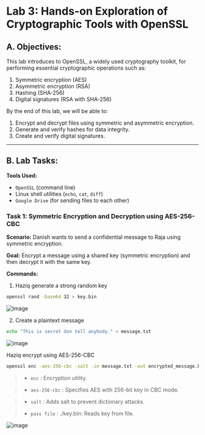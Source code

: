 # Lab 3: Hands-on Exploration of Cryptographic Tools with OpenSSL

## A. Objectives:

This lab introduces to OpenSSL, a widely used cryptography toolkit, for performing essential cryptographic operations such as:

1. Symmetric encryption (AES)
2. Asymmetric encryption (RSA)
3. Hashing (SHA-256)
4. Digital signatures (RSA with SHA-256)

By the end of this lab, we will be able to:

1. Encrypt and decrypt files using symmetric and asymmetric encryption.
2. Generate and verify hashes for data integrity.
3. Create and verify digital signatures.

---

## B. Lab Tasks:

**Tools Used:**
- `OpenSSL` (command line)
- Linux shell utilities (`echo`, `cat`, `diff`)
- `Google Drive` (for sending files to each other)

### Task 1: Symmetric Encryption and Decryption using AES-256-CBC
**Scenario:** Danish wants to send a confidential message to Raja using symmetric encryption.

**Goal:** Encrypt a message using a shared key (symmetric encryption) and then decrypt it with the same key.

**Commands:**
1. Haziq generate a strong random key
```bash
openssl rand -base64 32 > key.bin
```
![ Image ](https://github.com/user-attachments/assets/a4b37c10-93cc-4fe8-bfd2-1bfb1597b26f)

2. Create a plaintext message
```bash
echo "This is secret don tell anybody." > message.txt
```
![ image ](https://github.com/user-attachments/assets/9eb66937-8fdd-49b0-8d5b-02479a8b5e6a)

Haziq encrypt using AES-256-CBC
```bash
openssl enc -aes-256-cbc -salt -in message.txt -out encrypted_message.bin -pass file:./key.bin
```
> - `enc` : Encryption utility.

> - `aes-256-cbc` : Specifies AES with 256-bit key in CBC mode.

> - `salt` : Adds salt to prevent dictionary attacks.

> - `pass file` : ./key.bin: Reads key from file.

![image](https://github.com/user-attachments/assets/3ed602fb-512c-4833-b2e3-7b6ffebd4e0b)


